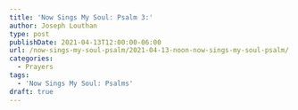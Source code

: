 ```yaml
---
title: 'Now Sings My Soul: Psalm 3:'
author: Joseph Louthan
type: post
publishDate: 2021-04-13T12:00:00-06:00
url: /now-sings-my-soul-psalm/2021-04-13-noon-now-sings-my-soul-psalm/
categories:
  - Prayers
tags:
  - 'Now Sings My Soul: Psalms'
draft: true
---
```

<div style="font-variant: small-caps;">

</div>
    
